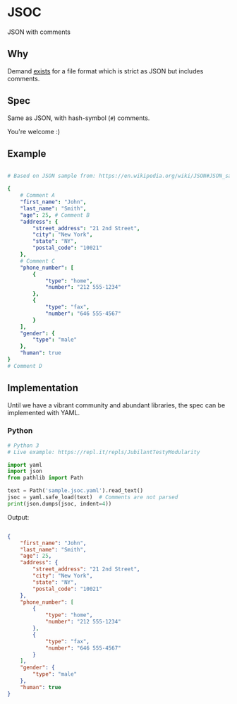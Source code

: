 
# JSOC

JSON with comments

## Why

Demand [exists](https://stackoverflow.com/questions/244777/can-comments-be-used-in-json) for a file format which is strict as JSON but includes comments.

## Spec

Same as JSON, with hash-symbol (`#`) comments.

You're welcome :)

## Example

```yaml

# Based on JSON sample from: https://en.wikipedia.org/wiki/JSON#JSON_sample

{
    # Comment A
    "first_name": "John",
    "last_name": "Smith",
    "age": 25, # Comment B
    "address": {
        "street_address": "21 2nd Street",
        "city": "New York",
        "state": "NY",
        "postal_code": "10021"
    },
    # Comment C
    "phone_number": [
        {
            "type": "home",
            "number": "212 555-1234"
        },
        {
            "type": "fax",
            "number": "646 555-4567"
        }
    ],
    "gender": {
        "type": "male"
    },
    "human": true
}
# Comment D

```

## Implementation

Until we have a vibrant community and abundant libraries, the spec can be implemented with YAML.

### Python

```python
# Python 3
# Live example: https://repl.it/repls/JubilantTestyModularity

import yaml
import json
from pathlib import Path

text = Path('sample.jsoc.yaml').read_text()
jsoc = yaml.safe_load(text)  # Comments are not parsed
print(json.dumps(jsoc, indent=4))

```

Output:

```json

{
    "first_name": "John",
    "last_name": "Smith",
    "age": 25,
    "address": {
        "street_address": "21 2nd Street",
        "city": "New York",
        "state": "NY",
        "postal_code": "10021"
    },
    "phone_number": [
        {
            "type": "home",
            "number": "212 555-1234"
        },
        {
            "type": "fax",
            "number": "646 555-4567"
        }
    ],
    "gender": {
        "type": "male"
    },
    "human": true
}

```


